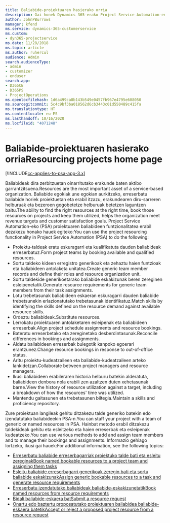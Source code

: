 ```yaml
---
title: Baliabide-proiektuaren hasierako orria
description: Gai honek Dynamics 365-erako Project Service Automation-en (PSA) baliabideen kudeaketa gaitasunen inguruko informazioa eskaintzen du.
author: JohnPBurrows
manager: kfend
ms.service: dynamics-365-customerservice
ms.custom:
- dyn365-projectservice
ms.date: 11/28/2018
ms.topic: article
ms.author: ruhercul
audience: Admin
search.audienceType:
- admin
- customizer
- enduser
search.app:
- D365CE
- D365PS
- ProjectOperations
ms.openlocfilehash: 1d6a499ca8b143b549e0457fb967e4795e608050
ms.sourcegitcommit: 5c4c9bf3ba018562d6cb3443c01d550489c415fa
ms.translationtype: HT
ms.contentlocale: eu-ES
ms.lasthandoff: 10/16/2020
ms.locfileid: "4071248"
---
```

# <a name="resourcing-projects-home-page"></a><span data-ttu-id="1bcaf-103">Baliabide-proiektuaren hasierako orria</span><span class="sxs-lookup"><span data-stu-id="1bcaf-103">Resourcing projects home page</span></span>

[!INCLUDE[cc-applies-to-psa-app-3.x](../includes/cc-applies-to-psa-app-3x.md)]

<span data-ttu-id="1bcaf-104">Baliabideak dira zerbitzuetan oinarritutako erakunde baten aktibo garrantzitsuena.</span><span class="sxs-lookup"><span data-stu-id="1bcaf-104">Resources are the most important asset of a service-based organization.</span></span> <span data-ttu-id="1bcaf-105">Baliabide egokiak une egokian aurkitzeko, erreserbatu baliabide horiek proiektuetan eta erabil itzazu, erakundearen diru-sarreren helburuak eta bezeroen gogobetetze helburuak betetzen laguntzen baitu.</span><span class="sxs-lookup"><span data-stu-id="1bcaf-105">The ability to find the right resources at the right time, book those resources on projects and keep them utilized, helps the organization meet revenue targets and customer satisfaction goals.</span></span> <span data-ttu-id="1bcaf-106">Project Service Automation-eko (PSA) proiektuaren baliabideen funtzionalitatea erabil dezakezu honako hauek egiteko:</span><span class="sxs-lookup"><span data-stu-id="1bcaf-106">You can use the project resourcing functionality in Project Service Automation (PSA) to do the following:</span></span>

- <span data-ttu-id="1bcaf-107">Proiektu-taldeak eratu eskuragarri eta kualifikatuta dauden baliabideak erreserbatuz.</span><span class="sxs-lookup"><span data-stu-id="1bcaf-107">Form project teams by booking available and qualified resources.</span></span>
- <span data-ttu-id="1bcaf-108">Sortu taldeko kideen erregistro generikoak eta zehaztu haien funtzioak eta baliabideen antolaketa unitatea.</span><span class="sxs-lookup"><span data-stu-id="1bcaf-108">Create generic team member records and define their roles and resource organization unit.</span></span>
- <span data-ttu-id="1bcaf-109">Sortu taldekide generikoetarako baliabide eskakizunak beren zereginen esleipenetatik.</span><span class="sxs-lookup"><span data-stu-id="1bcaf-109">Generate resource requirements for generic team members from their task assignments.</span></span>
- <span data-ttu-id="1bcaf-110">Lotu trebetasunak baliabideen eskaeran eskuragarri dauden baliabide trebetsunekin erlazionatutako trebetasunak identifikatuz.</span><span class="sxs-lookup"><span data-stu-id="1bcaf-110">Match skills by identifying the skills defined on the resource demand against available resource skills.</span></span>
- <span data-ttu-id="1bcaf-111">Ordeztu baliabideak.</span><span class="sxs-lookup"><span data-stu-id="1bcaf-111">Substitute resources.</span></span>
- <span data-ttu-id="1bcaf-112">Lerrokatu proiektuaren antolaketaren esleipenak eta baliabideen erreserbak.</span><span class="sxs-lookup"><span data-stu-id="1bcaf-112">Align project schedule assignments and resource bookings.</span></span>
- <span data-ttu-id="1bcaf-113">Bateratu erreserbetako eta zereginetako desberdintasunak.</span><span class="sxs-lookup"><span data-stu-id="1bcaf-113">Reconcile differences in bookings and assignments.</span></span>
- <span data-ttu-id="1bcaf-114">Aldatu baliabideen erreserbak bulegotik kanpoko egoerari erantzunez.</span><span class="sxs-lookup"><span data-stu-id="1bcaf-114">Change resource bookings in response to out-of-office status.</span></span>
- <span data-ttu-id="1bcaf-115">Aritu proiektu-kudeatzaileen eta baliabide-kudeatzaileen arteko lankidetzan.</span><span class="sxs-lookup"><span data-stu-id="1bcaf-115">Collaborate between project managers and resource managers.</span></span>
- <span data-ttu-id="1bcaf-116">Ikusi baliabideen erabileraren historia helburu batekin alderatuta, baliabideen denbora nola erabili zen azaltzen duten xehetasunak barne.</span><span class="sxs-lookup"><span data-stu-id="1bcaf-116">View the history of resource utilization against a target, including a breakdown of how the resources' time was utilized.</span></span>
- <span data-ttu-id="1bcaf-117">Mantendu gaitasunen eta trebetasunen biltegia.</span><span class="sxs-lookup"><span data-stu-id="1bcaf-117">Maintain a skills and proficiency repository.</span></span>


<span data-ttu-id="1bcaf-118">Zure proiektuan langileak gehitu ditzakezu talde generiko batekin edo izendatutako baliabideekin PSA-n.</span><span class="sxs-lookup"><span data-stu-id="1bcaf-118">You can staff your project with a team of generic or named resources in PSA.</span></span> <span data-ttu-id="1bcaf-119">Hainbat metodo erabil ditzakezu taldekideak gehitu eta esleitzeko eta haien erreserbak eta esleipenak kudeatzeko.</span><span class="sxs-lookup"><span data-stu-id="1bcaf-119">You can use various methods to add and assign team members and to manage their bookings and assignments.</span></span> <span data-ttu-id="1bcaf-120">Informazio gehiago lortzeko, ikusi gai hauek:</span><span class="sxs-lookup"><span data-stu-id="1bcaf-120">For additional information, see the following topics:</span></span>

- [<span data-ttu-id="1bcaf-121">Erreserbatu baliabide erreserbagarriak proiektuko talde bati eta esleitu zereginak</span><span class="sxs-lookup"><span data-stu-id="1bcaf-121">Book named bookable resources to a project team and assigning them tasks</span></span>](assign-named-bookable-resource.md)
- [<span data-ttu-id="1bcaf-122">Esleitu baliabide erreserbagarri generikoak zeregin bati eta sortu baliabide eskakizunak</span><span class="sxs-lookup"><span data-stu-id="1bcaf-122">Assign generic bookable resources to a task and generate resource requirements</span></span>](assign-generic-bookable-resource.md)
- [<span data-ttu-id="1bcaf-123">Erreserbatu izendatutako baliabideak baliabide-eskakizunetatik</span><span class="sxs-lookup"><span data-stu-id="1bcaf-123">Book named resources from resource requirements</span></span>](book-named-resource.md)
- [<span data-ttu-id="1bcaf-124">Bidali baliabide-eskaera bat</span><span class="sxs-lookup"><span data-stu-id="1bcaf-124">Submit a resource request</span></span>](submit-resource-request.md)
- [<span data-ttu-id="1bcaf-125">Onartu edo baztertu proposatutako proiektuaren baliabidea baliabide-eskaera batetik</span><span class="sxs-lookup"><span data-stu-id="1bcaf-125">Accept or reject a proposed project resource from a resource request</span></span>](accept-reject-proposed-resource.md)
